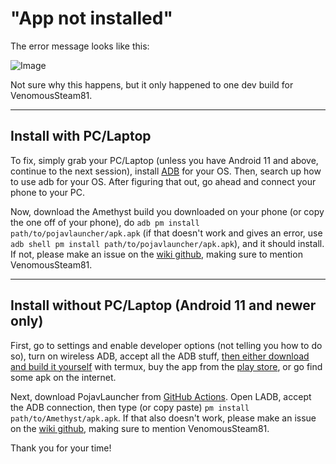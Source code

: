 # "App not installed"

The error message looks like this:

<img src="https://media.discordapp.net/attachments/755410958100201472/1081249821907750974/image.png?width=575&amp;height=146" alt="Image"/>

Not sure why this happens, but it only happened to one dev build for VenomousSteam81.

---

## Install with PC/Laptop

To fix, simply grab your PC/Laptop (unless you have Android 11 and above, continue to the next session), install [ADB](https://developer.android.com/studio/releases/platform-tools) for your OS. Then, search up how to use adb for your OS. After figuring that out, go ahead and connect your phone to your PC.

Now, download the Amethyst build you downloaded on your phone (or copy the one off of your phone), do `adb pm install path/to/pojavlauncher/apk.apk` (if that doesn't work and gives an error, use `adb shell pm install path/to/pojavlauncher/apk.apk`), and it should install. If not, please make an issue on the [wiki github](https://github.com/PojavLauncherTeam/pojavlauncherteam.github.io), making sure to mention VenomousSteam81.

---

## Install without PC/Laptop (Android 11 and newer only)

First, go to settings and enable developer options (not telling you how to do so), turn on wireless ADB, accept all the ADB stuff, [then either download and build it yourself](https://github.com/tytydraco/ladb) with termux, buy the app from the [play store](https://play.google.com/store/apps/details?id=com.draco.ladb), or go find some apk on the internet.

Next, download PojavLauncher from [GitHub Actions](https://github.com/PojavLauncherTeam/PojavLauncher/actions). Open LADB, accept the ADB connection, then type (or copy paste) `pm install path/to/Amethyst/apk.apk`. If that also doesn't work, please make an issue on the [wiki github](https://github.com/PojavLauncherTeam/pojavlauncherteam.github.io), making sure to mention VenomousSteam81.

Thank you for your time!
